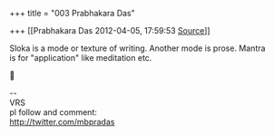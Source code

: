 +++
title = "003 Prabhakara Das"

+++
[[Prabhakara Das	2012-04-05, 17:59:53 [Source](https://groups.google.com/g/samskrita/c/0lniJ53x-qY)]]



Sloka is a mode or texture of writing. Another mode is prose. Mantra  
is for "application" like meditation etc.



  
--  
VRS  
pl follow and comment:  
<http://twitter.com/mbpradas>  

